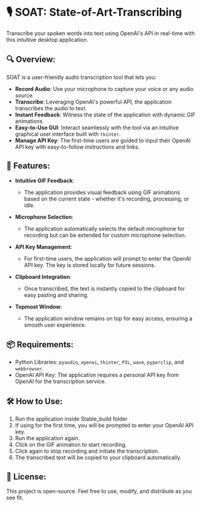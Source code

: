 # 🎙 SOAT: State-of-Art-Transcribing

Transcribe your spoken words into text using OpenAI's API in real-time with this intuitive desktop application.

## 🔍 Overview:

SOAT is a user-friendly audio transcription tool that lets you:

- **Record Audio**: Use your microphone to capture your voice or any audio source.
- **Transcribe**: Leveraging OpenAI's powerful API, the application transcribes the audio to text.
- **Instant Feedback**: Witness the state of the application with dynamic GIF animations.
- **Easy-to-Use GUI**: Interact seamlessly with the tool via an intuitive graphical user interface built with `tkinter`.
- **Manage API Key**: The first-time users are guided to input their OpenAI API key with easy-to-follow instructions and links.

## 🚀 Features:

- **Intuitive GIF Feedback**:
  - The application provides visual feedback using GIF animations based on the current state - whether it's recording, processing, or idle.
  
- **Microphone Selection**:
  - The application automatically selects the default microphone for recording but can be extended for custom microphone selection.
  
- **API Key Management**:
  - For first-time users, the application will prompt to enter the OpenAI API key. The key is stored locally for future sessions.
  
- **Clipboard Integration**:
  - Once transcribed, the text is instantly copied to the clipboard for easy pasting and sharing.

- **Topmost Window**:
  - The application window remains on top for easy access, ensuring a smooth user experience.

## 📦 Requirements:

- Python Libraries: `pyaudio`, `openai`, `tkinter`, `PIL`, `wave`, `pyperclip`, and `webbrowser`.
- OpenAI API Key: The application requires a personal API key from OpenAI for the transcription service.

## 🛠 How to Use:

1. Run the application inside Stable_build folder
2. If using for the first time, you will be prompted to enter your OpenAI API key.
3. Run the application again.
4. Click on the GIF animation to start recording.
5. Click again to stop recording and initiate the transcription.
6. The transcribed text will be copied to your clipboard automatically.

## 📜 License:

This project is open-source. Feel free to use, modify, and distribute as you see fit.